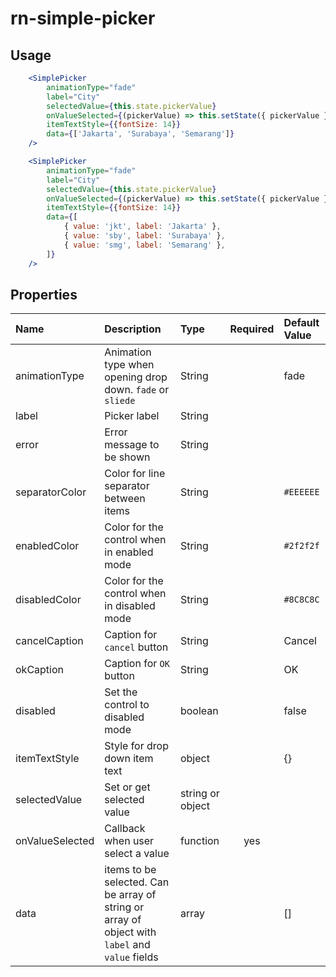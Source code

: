 # rn-simple-picker


## Usage  

```jsx
    <SimplePicker  
        animationType="fade"
        label="City"
        selectedValue={this.state.pickerValue}
        onValueSelected={(pickerValue) => this.setState({ pickerValue }) }
        itemTextStyle={{fontSize: 14}}
        data={['Jakarta', 'Surabaya', 'Semarang']}
    />

    <SimplePicker  
        animationType="fade"
        label="City"
        selectedValue={this.state.pickerValue}
        onValueSelected={(pickerValue) => this.setState({ pickerValue }) }
        itemTextStyle={{fontSize: 14}}
        data={[ 
            { value: 'jkt', label: 'Jakarta' },
            { value: 'sby', label: 'Surabaya' },
            { value: 'smg', label: 'Semarang' },
        ]}
    />
```

## Properties

 Name             | Description                                 | Type      | Required | Default Value  
:---------------- |:------------------------------------------- |:----------|:--------:|:-------------
 animationType    | Animation type when opening drop down. `fade` or `sliede`   | String    |          | fade     
 label            | Picker label                                | String    |          |          
 error            | Error message to be shown                   | String    |          |          
 separatorColor   | Color for line separator between items      | String    |          | `#EEEEEE`
 enabledColor     | Color for the control when in enabled mode  | String    |          | `#2f2f2f`         
 disabledColor    | Color for the control when in disabled mode | String    |          | `#8C8C8C`         
 cancelCaption    | Caption for `cancel` button                 | String    |          | Cancel         
 okCaption        | Caption for `OK` button                     | String    |          | OK         
 disabled         | Set the control to disabled mode            | boolean   |          | false         
 itemTextStyle    | Style for drop down item text               | object    |          | {}         
 selectedValue    | Set or get selected value                   | string or object    |          |          
 onValueSelected  | Callback when user select a value           | function  | yes      |          
 data             | items to be selected. Can be array of string or array of object with `label` and `value` fields | array |           | []
